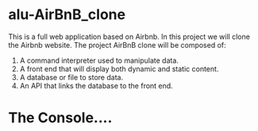 # alu-AirBnB_clone

This is a full web application based on Airbnb. In this project we will clone the Airbnb website.
The project AirBnB clone will be composed of:
1. A command interpreter used to manipulate data.
2. A front end that will display both dynamic and static content.
3. A database or file to store data.
4. An API that links the database to the front end.

# The Console....
